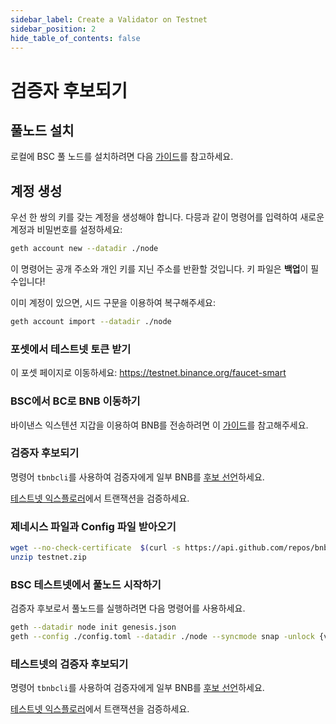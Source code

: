 ```yaml
---
sidebar_label: Create a Validator on Testnet
sidebar_position: 2
hide_table_of_contents: false
---
```


# 검증자 후보되기

## 풀노드 설치

로컬에 BSC 풀 노드를 설치하려면 다음 [가이드](fullnode.md)를 참고하세요.

## 계정 생성

우선 한 쌍의 키를 갖는 계정을 생성해야 합니다. 다믕과 같이 명령어를 입력하여 새로운 계정과 비밀번호를 설정하세요:
```bash
geth account new --datadir ./node
```

이 명령어는 공개 주소와 개인 키를 지닌 주소를 반환할 것입니다. 키 파일은 **백업**이 필수입니다!

이미 계정이 있으면, 시드 구문을 이용하여 복구해주세요:

```bash
geth account import --datadir ./node
```

### 포셋에서 테스트넷 토큰 받기

이 포셋 페이지로 이동하세요: <https://testnet.binance.org/faucet-smart>

### BSC에서 BC로 BNB 이동하기

바이낸스 익스텐션 지갑을 이용하여 BNB를 전송하려면 이 [가이드](https://docs.bnbchain.org/docs/binance#transfer-testnet-bnb-from-bsc-to-bc)를 참고해주세요.


### 검증자 후보되기

명령어 `tbnbcli`를 사용하여 검증자에게 일부 BNB를 [후보 선언](../stake/cli-commands.md)하세요.

[테스트넷 익스플로러](https://testnet-explorer.binance.org/)에서 트랜잭션을 검증하세요.

### 제네시스 파일과 Config 파일 받아오기
```bash
wget --no-check-certificate  $(curl -s https://api.github.com/repos/bnb-chain/bsc/releases/latest |grep browser_ |grep testnet |cut -d\" -f4)
unzip testnet.zip
```

### BSC 테스트넷에서 풀노드 시작하기

검증자 후보로서 풀노드를 실행하려면 다음 명령어를 사용하세요.

```bash
geth --datadir node init genesis.json
geth --config ./config.toml --datadir ./node --syncmode snap -unlock {validator-address} --mine --allow-insecure-unlock 
```

### 테스트넷의 검증자 후보되기

명령어 `tbnbcli`를 사용하여 검증자에게 일부 BNB를 [후보 선언](../stake/cli-commands.md)하세요.

[테스트넷 익스플로러](https://testnet-explorer.binance.org/)에서 트랜잭션을 검증하세요.